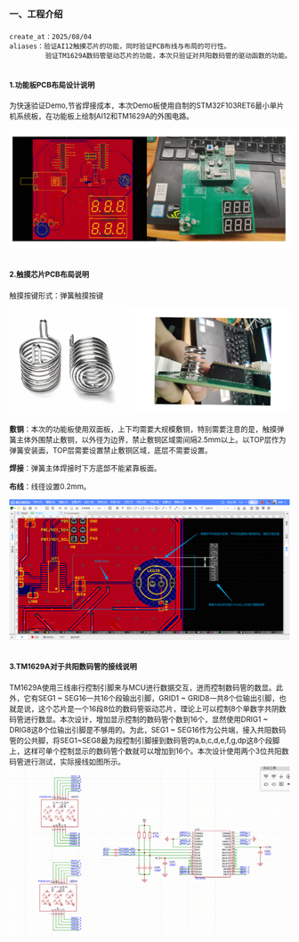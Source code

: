 # <span class="green"><font size=3>一、工程介绍</font></span>

```bash
create_at：2025/08/04
aliases：验证AI12触摸芯片的功能，同时验证PCB布线与布局的可行性。
         验证TM1629A数码管驱动芯片的功能，本次只验证对共阳数码管的驱动函数的功能。
```

## <font size=2>1.功能板PCB布局设计说明</font>

<font size=2>为快速验证Demo,节省焊接成本，本次Demo板使用自制的STM32F103RET6最小单片机系统板，在功能板上绘制AI12和TM1629A的外围电路。</font>

![功能板](./images/Demo_Images8.png)

## <font size=2>2.触摸芯片PCB布局说明</font>
<font size=2>触摸按键形式：弹簧触摸按键</font>

![触摸弹簧](./images/Demo_Images7.png)

<font size=2>

**敷铜**：本次的功能板使用双面板，上下均需要大规模敷铜，特别需要注意的是，触摸弹簧主体外围禁止敷铜，以外径为边界，禁止敷铜区域需间隔2.5mm以上。以TOP层作为弹簧安装面，TOP层需要设置禁止敷铜区域，底层不需要设置。

**焊接**：弹簧主体焊接时下方底部不能紧靠板面。

**布线**：线径设置0.2mm。
</font>

![触摸弹簧](./images/Demo_Images3.png)

## <font size=2>3.TM1629A对于共阳数码管的接线说明</font>
<font size=2>TM1629A使用三线串行控制引脚来与MCU进行数据交互，进而控制数码管的数显。此外，它有SEG1 ~ SEG16一共16个段输出引脚，GRID1 ~ GRID8一共8个位输出引脚，也就是说，这个芯片是一个16段8位的数码管驱动芯片，理论上可以控制8个单数字共阴数码管进行数显。本次设计，增加显示控制的数码管个数到16个，显然使用DRIG1 ~ DRIG8这8个位输出引脚是不够用的。为此，SEG1 ~ SEG16作为公共端，接入共阳数码管的公共脚，将SEG1~SEG8最为段控制引脚接到数码管的a,b,c,d,e,f,g,dp这8个段脚上，这样可单个控制显示的数码管个数就可以增加到16个。本次设计使用两个3位共阳数码管进行测试，实际接线如图所示。</font>
![数码管接线](./images/Demo_Images6.png)


